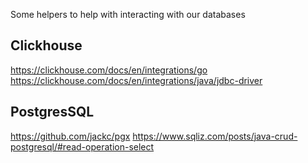 Some helpers to help with interacting with our databases

## Clickhouse

https://clickhouse.com/docs/en/integrations/go
https://clickhouse.com/docs/en/integrations/java/jdbc-driver

## PostgresSQL

https://github.com/jackc/pgx
https://www.sqliz.com/posts/java-crud-postgresql/#read-operation-select
